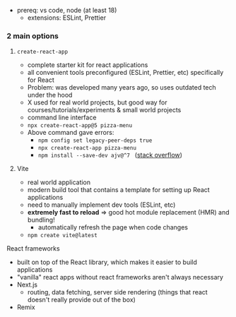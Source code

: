 - prereq: vs code, node (at least 18)
	- extensions: ESLint, Prettier

### 2 main options
1. `create-react-app`
	- complete starter kit for react applications
	- all convenient tools preconfigured (ESLint, Prettier, etc) specifically for React
	- Problem: was developed many years ago, so uses outdated tech under the hood
	- X used for real world projects, but good way for courses/tutorials/experiments & small world projects
	- command line interface
	- `npx create-react-app@5 pizza-menu`
	- Above command gave errors:
		- ``npm config set legacy-peer-deps true``
		- `npx create-react-app pizza-menu`
		- `npm install --save-dev ajv@^7 ` ([stack overflow](https://stackoverflow.com/questions/70020046/quasar-error-cannot-find-module-ajv-dist-compile-codegen))
 
2. Vite
	- real world application
	- modern build tool that contains a template for setting up React applications
	- need to manually implement dev tools (ESLint, etc)
	- **extremely fast to reload** => good hot module replacement (HMR) and bundling!
		- automatically refresh the page when code changes
	- `npm create vite@latest`

React frameworks
- built on top of the React library, which makes it easier to build applications
- "vanilla" react apps without react frameworks aren't always necessary
- Next.js
	- routing, data fetching, server side rendering (things that react doesn't really provide out of the box)
- Remix
